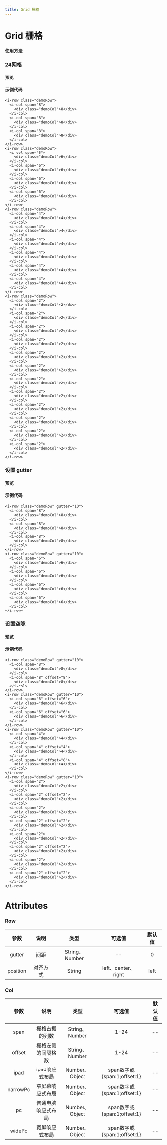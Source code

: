 ```yaml
---
title: Grid 栅格
---
```

# Grid 栅格

**使用方法**

### 24网格

#### 预览

<ClientOnly>
<grid-demo-1></grid-demo-1>
</ClientOnly>

#### 示例代码 

```vue
<i-row class="demoRow">
  <i-col span="8">
    <div class="demoCol">8</div>
  </i-col>
  <i-col span="8">
    <div class="demoCol">8</div>
  </i-col>
  <i-col span="8">
    <div class="demoCol">8</div>
  </i-col>
</i-row>
<i-row class="demoRow">
  <i-col span="6">
    <div class="demoCol">6</div>
  </i-col>
  <i-col span="6">
    <div class="demoCol">6</div>
  </i-col>
  <i-col span="6">
    <div class="demoCol">6</div>
  </i-col>
  <i-col span="6">
    <div class="demoCol">6</div>
  </i-col>
</i-row>
<i-row class="demoRow">
  <i-col span="4">
    <div class="demoCol">4</div>
  </i-col>
  <i-col span="4">
    <div class="demoCol">4</div>
  </i-col>
  <i-col span="4">
    <div class="demoCol">4</div>
  </i-col>
  <i-col span="4">
    <div class="demoCol">4</div>
  </i-col>
  <i-col span="4">
    <div class="demoCol">4</div>
  </i-col>
  <i-col span="4">
    <div class="demoCol">4</div>
  </i-col>
</i-row>
<i-row class="demoRow">
  <i-col span="2">
    <div class="demoCol">2</div>
  </i-col>
  <i-col span="2">
    <div class="demoCol">2</div>
  </i-col>
  <i-col span="2">
    <div class="demoCol">2</div>
  </i-col>
  <i-col span="2">
    <div class="demoCol">2</div>
  </i-col>
  <i-col span="2">
    <div class="demoCol">2</div>
  </i-col>
  <i-col span="2">
    <div class="demoCol">2</div>
  </i-col>
  <i-col span="2">
    <div class="demoCol">2</div>
  </i-col>
  <i-col span="2">
    <div class="demoCol">2</div>
  </i-col>
  <i-col span="2">
    <div class="demoCol">2</div>
  </i-col>
  <i-col span="2">
    <div class="demoCol">2</div>
  </i-col>
  <i-col span="2">
    <div class="demoCol">2</div>
  </i-col>
  <i-col span="2">
    <div class="demoCol">2</div>
  </i-col>
</i-row>
```

### 设置 gutter

#### 预览

<ClientOnly>
<grid-demo-2></grid-demo-2>
</ClientOnly>

#### 示例代码

```vue
<i-row class="demoRow" gutter="10">
  <i-col span="8">
    <div class="demoCol">8</div>
  </i-col>
  <i-col span="8">
    <div class="demoCol">8</div>
  </i-col>
  <i-col span="8">
    <div class="demoCol">8</div>
  </i-col>
</i-row>
<i-row class="demoRow" gutter="10">
  <i-col span="6">
    <div class="demoCol">6</div>
  </i-col>
  <i-col span="6">
    <div class="demoCol">6</div>
  </i-col>
  <i-col span="6">
    <div class="demoCol">6</div>
  </i-col>
  <i-col span="6">
    <div class="demoCol">6</div>
  </i-col>
</i-row>
```

### 设置空隙

#### 预览

<ClientOnly>
<grid-demo-3></grid-demo-3>
</ClientOnly>

#### 示例代码

```vue
<i-row class="demoRow" gutter="10">
  <i-col span="8">
    <div class="demoCol">8</div>
  </i-col>
  <i-col span="8" offset="8">
    <div class="demoCol">8</div>
  </i-col>
</i-row>
<i-row class="demoRow" gutter="10">
  <i-col span="6" offset="6">
    <div class="demoCol">6</div>
  </i-col>
  <i-col span="6" offset="6">
    <div class="demoCol">6</div>
  </i-col>
</i-row>
<i-row class="demoRow" gutter="10">
  <i-col span="4">
    <div class="demoCol">4</div>
  </i-col>
  <i-col span="4" offset="4">
    <div class="demoCol">4</div>
  </i-col>
  <i-col span="4" offset="8">
    <div class="demoCol">4</div>
  </i-col>
</i-row>
<i-row class="demoRow" gutter="10">
  <i-col span="2">
    <div class="demoCol">2</div>
  </i-col>
  <i-col span="2" offset="2">
    <div class="demoCol">2</div>
  </i-col>
  <i-col span="2">
    <div class="demoCol">2</div>
  </i-col>
  <i-col span="2" offset="2">
    <div class="demoCol">2</div>
  </i-col>
  <i-col span="2">
    <div class="demoCol">2</div>
  </i-col>
  <i-col span="2" offset="2">
    <div class="demoCol">2</div>
  </i-col>
  <i-col span="2">
    <div class="demoCol">2</div>
  </i-col>
  <i-col span="2" offset="2">
    <div class="demoCol">2</div>
  </i-col>
</i-row>
```

# Attributes

### Row 
|参数| 说明 |  类型  | 可选值 | 默认值 |
| :-------------: |:-------------:| :-----:|:-----:|:-----:|
|gutter| 间距 | String、Number |--|0
|position|对齐方式|String|left、center、right|left

### Col
|参数| 说明 |  类型  | 可选值 | 默认值 |
| :-------------: |:-------------:| :-----:|:-----:|:-----:|
|span| 栅格占据的列数 | String、Number |1-24|--
|offset|栅格左侧的间隔格数| String、Number|1-24|--
|ipad|ipad响应式布局|Number、Object|span数字或{span:1;offset:1}|--
|narrowPc|窄屏幕响应式布局|Number、Object|span数字或{span:1;offset:1}|--
|pc|普通电脑响应式布局|Number、Object|span数字或{span:1;offset:1}|--
|widePc|宽屏响应式布局|Number、Object|span数字或{span:1;offset:1}|--